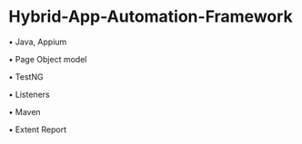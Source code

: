 # Hybrid-App-Automation-Framework

• Java, Appium

• Page Object model

• TestNG

• Listeners

• Maven

• Extent Report

